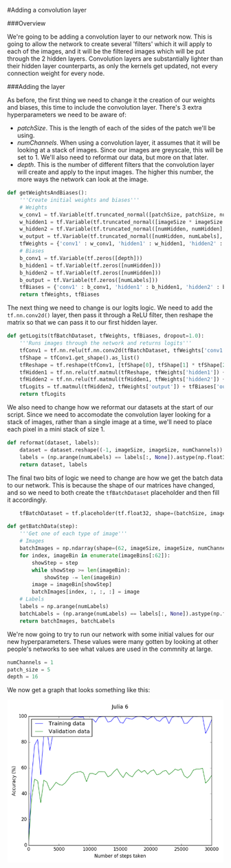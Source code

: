 #Adding a convolution layer

###Overview

We're going to be adding a convolution layer to our network now. This is going to allow the network to create several 'filters' which it will apply to each of the images, and it will be the filtered images which will be put through the 2 hidden layers. Convolution layers are substantially lighter than their hidden layer counterparts, as only the kernels get updated, not every connection weight for every node.

###Adding the layer

As before, the first thing we need to change it the creation of our weights and biases, this time to include the convolution layer. There's 3 extra hyperparameters we need to be aware of:

 - *patchSize*. This is the length of each of the sides of the patch we'll be using.
 - *numChannels*. When using a convolution layer, it assumes that it will be looking at a stack of images. Since our images are greyscale, this will be set to 1. We'll also need to reformat our data, but more on that later.
 - *depth*. This is the number of different filters that the convolution layer will create and apply to the input images. The higher this number, the more ways the network can look at the image.

```python
def getWeightsAndBiases():
	'''Create initial weights and biases'''
	# Weights
	w_conv1 = tf.Variable(tf.truncated_normal([patchSize, patchSize, numChannels, depth], stddev=0.1))
	w_hidden1 = tf.Variable(tf.truncated_normal([imageSize * imageSize * depth, numHidden], stddev=0.1))
	w_hidden2 = tf.Variable(tf.truncated_normal([numHidden, numHidden], stddev=0.1))
	w_output = tf.Variable(tf.truncated_normal([numHidden, numLabels], stddev=0.1))
	tfWeights = {'conv1' : w_conv1, 'hidden1' : w_hidden1, 'hidden2' : w_hidden2, 'output' : w_output}
	# Biases
	b_conv1 = tf.Variable(tf.zeros([depth]))
	b_hidden1 = tf.Variable(tf.zeros([numHidden]))
	b_hidden2 = tf.Variable(tf.zeros([numHidden]))
	b_output = tf.Variable(tf.zeros([numLabels]))
	tfBiases = {'conv1' : b_conv1, 'hidden1' : b_hidden1, 'hidden2' : b_hidden2, 'output' : b_output}
	return tfWeights, tfBiases
```

The next thing we need to change is our logits logic. We need to add the ```tf.nn.conv2d()``` layer, then pass it through a ReLU filter, then reshape the matrix so that we can pass it to our first hidden layer.

```python
def getLogits(tfBatchDataset, tfWeights, tfBiases, dropout=1.0):
	'''Runs images through the network and returns logits'''
	tfConv1 = tf.nn.relu(tf.nn.conv2d(tfBatchDataset, tfWeights['conv1'], [1, 1, 1, 1], padding='SAME') + tfBiases['conv1'])
	tfShape = tfConv1.get_shape().as_list()
	tfReshape = tf.reshape(tfConv1, [tfShape[0], tfShape[1] * tfShape[2] * tfShape[3]])
	tfHidden1 = tf.nn.relu(tf.matmul(tfReshape, tfWeights['hidden1']) + tfBiases['hidden1'])
	tfHidden2 = tf.nn.relu(tf.matmul(tfHidden1, tfWeights['hidden2']) + tfBiases['hidden2'])
	tfLogits = tf.matmul(tfHidden2, tfWeights['output']) + tfBiases['output']
	return tfLogits
```

We also need to change how we reformat our datasets at the start of our script. Since we need to accomodate the convolution layer looking for a stack of images, rather than a single image at a time, we'll need to place each pixel in a mini stack of size 1.

```python
def reformat(dataset, labels):
	dataset = dataset.reshape((-1, imageSize, imageSize, numChannels)).astype(np.float32)
	labels = (np.arange(numLabels) == labels[:, None]).astype(np.float32)
	return dataset, labels
```

The final two bits of logic we need to change are how we get the batch data to our network. This is because the shape of our matrices have changed, and so we need to both create the ```tfBatchDataset``` placeholder and then fill it accordingly.

```python
	tfBatchDataset = tf.placeholder(tf.float32, shape=(batchSize, imageSize, imageSize, numChannels))
```

```python
def getBatchData(step):
	'''Get one of each type of image'''
	# Images
	batchImages = np.ndarray(shape=(62, imageSize, imageSize, numChannels), dtype=np.float32)
	for index, imageBin in enumerate(imageBins[:62]):
		showStep = step
		while showStep >= len(imageBin):
			showStep -= len(imageBin)
		image = imageBin[showStep]
		batchImages[index, :, :, :] = image
	# Labels
	labels = np.arange(numLabels)
	batchLabels = (np.arange(numLabels) == labels[:, None]).astype(np.float32)
	return batchImages, batchLabels
```

We're now going to try to run our network with some initial values for our new hyperparameters. These values were many gotten by looking at other people's networks to see what values are used in the commnity at large.

```python
numChannels = 1
patch_size = 5
depth = 16
```

We now get a graph that looks something like this:

![Graph 1](/images/Julia_6_blog_1.png)
